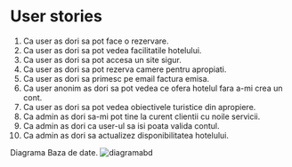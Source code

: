 # User stories

1. Ca user as dori sa pot face o rezervare.
2. Ca user as dori sa pot vedea facilitatile hotelului.
3. Ca user as dori sa pot accesa un site sigur.
4. Ca user as dori sa pot rezerva camere pentru apropiati.
5. Ca user as dori sa primesc pe email factura emisa.
6. Ca user anonim as dori sa pot vedea ce ofera hotelul fara a-mi crea un cont.
7. Ca user as dori sa pot vedea obiectivele turistice din apropiere.
8. Ca admin as dori sa-mi pot tine la curent clientii cu noile servicii.
9. Ca admin as dori ca user-ul sa isi poata valida contul.
10. Ca admin as dori sa actualizez disponibilitatea hotelului.




Diagrama Baza de date.
![diagramabd](https://user-images.githubusercontent.com/61266028/125165135-54e04b80-e19e-11eb-9c3d-d27594f381ae.jpg)


